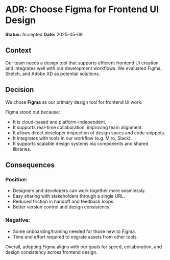 # ADR: Choose Figma for Frontend UI Design

**Status:** Accepted
**Date:** 2025-05-09 

## Context

Our team needs a design tool that supports efficient frontend UI creation and integrates well with our development workflows. We evaluated Figma, Sketch, and Adobe XD as potential solutions.

## Decision

We chose **Figma** as our primary design tool for frontend UI work.

Figma stood out because:
- It is cloud-based and platform-independent.
- It supports real-time collaboration, improving team alignment.
- It allows direct developer inspection of design specs and code snippets.
- It integrates with tools in our workflow (e.g. Miro, Slack).
- It supports scalable design systems via components and shared libraries.

## Consequences

### Positive:
- Designers and developers can work together more seamlessly.
- Easy sharing with stakeholders through a single URL.
- Reduced friction in handoff and feedback loops.
- Better version control and design consistency.

### Negative:
- Some onboarding/training needed for those new to Figma.
- Time and effort required to migrate assets from other tools.

Overall, adopting Figma aligns with our goals for speed, collaboration, and design consistency across frontend design.
